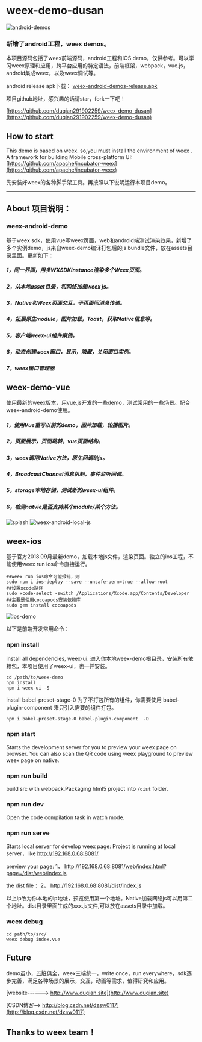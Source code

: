 # weex-demo-dusan
![android-demos](https://github.com/duqian291902259/weex-demo-dusan/blob/master/release/weex-android-demos.png)

### 新增了android工程，weex demos。
本项目源码包括了weex前端源码，android工程和IOS demo，仅供参考。可以学习weex原理和应用，跨平台应用的特定语法，前端框架，webpack，vue.js，android集成weex，以及weex调试等。

android release apk下载：
[weex-android-demos-release.apk](https://github.com/duqian291902259/weex-demo-dusan/blob/master/release/weex-android-demos-release.apk)

项目github地址，感兴趣的话请star，fork一下吧！

[https://github.com/duqian291902259/weex-demo-dusan](https://github.com/duqian291902259/weex-demo-dusan)


## How to start
This demo is based on weex.
so,you must install the environment of weex .
A framework for building Mobile cross-platform UI: [https://github.com/apache/incubator-weex](https://github.com/apache/incubator-weex)

先安装好weex的各种脚手架工具。再按照以下说明运行本项目demo。

---

## About 项目说明：
### weex-android-demo

基于weex sdk，使用vue写weex页面，web和android端测试渲染效果，新增了多个实例demo，js来自weex-demo编译打包后的js bundle文件，放在assets目录里面。更新如下：

##### 1，同一界面，用多WXSDKInstance渲染多个Weex页面。

##### 2，从本地asset目录，和网络加载weex js。

##### 3，Native和Weex页面交互，子页面间消息传递。

##### 4，拓展原生module，图片加载，Toast，获取Native信息等。

##### 5，客户端weex-ui组件案例。

##### 6，动态创建weex窗口，显示，隐藏，关闭窗口实例。

##### 7，weex窗口管理器

## weex-demo-vue
使用最新的weex版本，用vue.js开发的一些demo，测试常用的一些场景。配合weex-android-demo使用。

##### 1，使用Vue重写以前的demo，图片加载，轮播图片。

##### 2，页面展示，页面跳转，vue页面结构。

##### 3，weex调用Native方法，原生回调给js。

##### 4，BroadcastChannel消息机制，事件监听回调。

##### 5，storage本地存储，测试新的weex-ui组件。

##### 6，检测natvie是否支持某个module/某个方法。


![splash](https://github.com/duqian291902259/weex-demo-dusan/blob/master/screenshot/weex-demo-dusan.gif)
![weex-android-local-js](https://github.com/duqian291902259/weex-demo-dusan/blob/master/release/weex-android-local-js.png)

## weex-ios
基于官方2018.09月最新demo，加载本地js文件，渲染页面。独立的ios工程，不能使用weex run ios命令直接运行。

```
##weex run ios命令可能报错，则
sudo npm i ios-deploy --save --unsafe-perm=true --allow-root
##设置xcode路径
sudo xcode-select -switch /Applications/Xcode.app/Contents/Developer
##主要是使用cocoapods安装依赖库
sudo gem install cocoapods

```

![ios-demo](https://github.com/duqian291902259/weex-demo-dusan/blob/master/weex-ios/weex-run-ios.png)


以下是前端开发常用命令：

### npm install

install all dependencies, weex-ui.
进入你本地weex-demo根目录，安装所有依赖包，本项目使用了weex-ui，也一并安装。

```
cd /path/to/weex-demo 
npm install
npm i weex-ui -S
```
install babel-preset-stage-0
为了不打包所有的组件，你需要使用 babel-plugin-component 来只引入需要的组件打包。

``` 
npm i babel-preset-stage-0 babel-plugin-component  -D
```

### npm start

Starts the development server for you to preview your weex page on browser.
You can also scan the QR code using weex playground to preview weex page on native.

### npm run build

build src with webpack.Packaging html5 project into `/dist` folder.

### npm run dev

Open the code compilation task in watch mode.

### npm run serve

Starts local server for develop weex page:
Project is running at local server，like http://192.168.0.68:8081/

preview your page:
1， http://192.168.0.68:8081/web/index.html?page=/dist/web/index.js

the dist file：
2， http://192.168.0.68:8081/dist/index.js

以上ip改为你本地的ip地址，预览使用第一个地址。Native加载网络js可以用第二个地址。dist目录里面生成的xxx.js文件,可以放在assets目录中加载。

### weex debug

```
cd path/to/src/
weex debug index.vue
```

## Future 
demo虽小，五脏俱全，weex三端统一，write once，run everywhere，sdk逐步完善，满足各种场景的展示，交互，动画等需求，值得研究和应用。


[website------>   http://www.duqian.site](http://www.duqian.site)

[CSDN博客-->  http://blog.csdn.net/dzsw0117](http://blog.csdn.net/dzsw0117)


## Thanks to weex team！